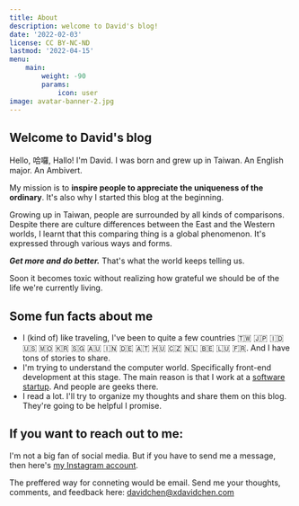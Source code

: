 ```yaml
---
title: About
description: welcome to David's blog!
date: '2022-02-03'
license: CC BY-NC-ND
lastmod: '2022-04-15'
menu:
    main: 
        weight: -90
        params:
            icon: user
image: avatar-banner-2.jpg
---
```


## Welcome to David's blog

Hello, 哈囉, Hallo! I'm David. I was born and grew up in Taiwan. An English major. An Ambivert.

My mission is to **inspire people to appreciate the uniqueness of the ordinary**. It's also why I started this blog at the beginning.

Growing up in Taiwan, people are surrounded by all kinds of comparisons. Despite there are culture differences between the East and the Western worlds, I learnt that this comparing thing is a global phenomenon. It's expressed through various ways and forms.

***Get more and do better.*** That's what the world keeps telling us.

Soon it becomes toxic without realizing how grateful we should be of the life we're currently living.

## Some fun facts about me
- I (kind of) like traveling, I've been to quite a few countries 🇹🇼 🇯🇵 🇮🇩 🇺🇸 🇲🇴 🇰🇷 🇸🇬 🇦🇺 🇮🇳 🇩🇪 🇦🇹 🇭🇺 🇨🇿 🇳🇱 🇧🇪 🇱🇺 🇫🇷. And I have tons of stories to share.
- I'm trying to understand the computer world. Specifically front-end development at this stage. The main reason is that I work at a [software startup](https://giftpack.ai/). And people are geeks there.
- I read a lot. I'll try to organize my thoughts and share them on this blog. They're going to be helpful I promise.

## If you want to reach out to me:

I'm not a big fan of social media. But if you have to send me a message, then here's [my Instagram account](https://www.instagram.com/x_david_chen/). 

The preffered way for conneting would be email. Send me your thoughts, comments, and feedback here: [davidchen@xdavidchen.com](mailto:davidchen@xdavidchen.com)